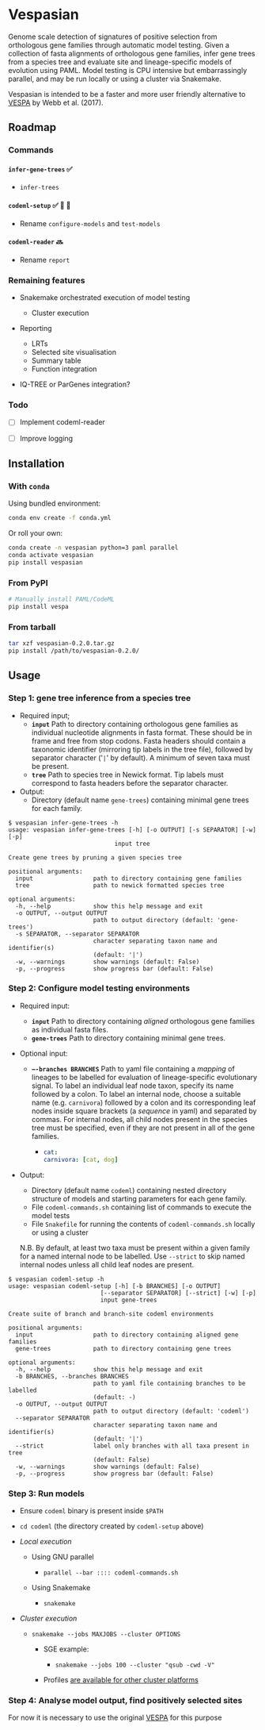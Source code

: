 # Vespasian

Genome scale detection of signatures of positive selection from orthologous gene families through automatic model testing. Given a collection of fasta alignments of orthologous gene families, infer gene trees from a species tree and evaluate site and lineage-specific models of evolution using PAML. Model testing is CPU intensive but embarrassingly parallel, and may be run locally or using a cluster via Snakemake.

Vespasian is intended to be a faster and more user friendly alternative to [VESPA](https://peerj.com/articles/cs-118/) by Webb et al. (2017). 



## Roadmap

### Commands

#### `infer-gene-trees` ✅

- `infer-trees`

#### `codeml-setup` ✅ 🧵 🐍

- Rename `configure-models` and `test-models`

#### `codeml-reader` 🔜 

- Rename `report`


### Remaining features

- Snakemake orchestrated execution of model testing

  - Cluster execution

- Reporting

  - LRTs
  - Selected site visualisation
  - Summary table
  - Function integration

- IQ-TREE or ParGenes integration?


### Todo

- [ ] Implement codeml-reader
- [ ] Improve logging


## Installation

### With `conda`

Using bundled environment:
```bash
conda env create -f conda.yml
```
Or roll your own:
```bash
conda create -n vespasian python=3 paml parallel
conda activate vespasian
pip install vespasian
```

### From PyPI

```bash
# Manually install PAML/CodeML
pip install vespa

```

### From tarball

```bash
tar xzf vespasian-0.2.0.tar.gz
pip install /path/to/vespasian-0.2.0/

```


## Usage

### Step 1: gene tree inference from a species tree

- Required input;
  - **`input`** Path to directory containing orthologous gene families as individual nucleotide alignments in fasta format. These should be in frame and free from stop codons. Fasta headers should contain a taxonomic identifier (mirroring tip labels in the tree file), followed by separator character ('`|`' by default). A minimum of seven taxa must be present.
  - **`tree`** Path to species tree in Newick format. Tip labels must correspond to fasta headers before the separator character.
- Output:
  - Directory (default name `gene-trees`) containing minimal gene trees for each family.

```
$ vespasian infer-gene-trees -h
usage: vespasian infer-gene-trees [-h] [-o OUTPUT] [-s SEPARATOR] [-w] [-p]
                              input tree

Create gene trees by pruning a given species tree

positional arguments:
  input                 path to directory containing gene families
  tree                  path to newick formatted species tree

optional arguments:
  -h, --help            show this help message and exit
  -o OUTPUT, --output OUTPUT
                        path to output directory (default: 'gene-trees')
  -s SEPARATOR, --separator SEPARATOR
                        character separating taxon name and identifier(s)
                        (default: '|')
  -w, --warnings        show warnings (default: False)
  -p, --progress        show progress bar (default: False)
```



### Step 2: Configure model testing environments

- Required input:

  - **`input`** Path to directory containing *aligned* orthologous gene families as individual fasta files.
  - **`gene-trees`** Path to directory containing minimal gene trees.

- Optional input:

  - **`—-branches BRANCHES`**  Path to yaml file containing a *mapping* of lineages to be labelled for evaluation of lineage-specific evolutionary signal. To label an individual leaf node taxon, specify its name followed by a colon. To label an internal node, choose a suitable name (e.g. `carnivora`) followed by a colon and its corresponding leaf nodes inside square brackets (a *sequence* in yaml) and separated by commas. For internal nodes, all child nodes present in the species tree must be specified, even if they are not present in all of the gene families.

    - ```yaml
      cat:
      carnivora: [cat, dog]
      ```

- Output:

  - Directory (default name `codeml`) containing nested directory structure of models and starting parameters for each gene family.
  - File `codeml-commands.sh` containing list of commands to execute the model tests
  - File `Snakefile` for running the contents of `codeml-commands.sh` locally or using a cluster

  

  N.B. By default, at least two taxa must be present within a given family for a named internal node to be labelled. Use `--strict` to skip named internal nodes unless all child leaf nodes are present. 

```
$ vespasian codeml-setup -h
usage: vespasian codeml-setup [-h] [-b BRANCHES] [-o OUTPUT]
                          [--separator SEPARATOR] [--strict] [-w] [-p]
                          input gene-trees

Create suite of branch and branch-site codeml environments

positional arguments:
  input                 path to directory containing aligned gene families
  gene-trees            path to directory containing gene trees

optional arguments:
  -h, --help            show this help message and exit
  -b BRANCHES, --branches BRANCHES
                        path to yaml file containing branches to be labelled
                        (default: -)
  -o OUTPUT, --output OUTPUT
                        path to output directory (default: 'codeml')
  --separator SEPARATOR
                        character separating taxon name and identifier(s)
                        (default: '|')
  --strict              label only branches with all taxa present in tree
                        (default: False)
  -w, --warnings        show warnings (default: False)
  -p, --progress        show progress bar (default: False)
```



### Step 3: Run models

- Ensure `codeml` binary is present inside `$PATH`
- `cd codeml` (the directory created by `codeml-setup` above)

- *Local execution*

  - Using GNU parallel

    - `parallel --bar :::: codeml-commands.sh`
  - Using Snakemake
    - `snakemake`

- *Cluster execution*
  - `snakemake --jobs MAXJOBS --cluster OPTIONS`

    - SGE example:
      - `snakemake --jobs 100 --cluster "qsub -cwd -V"`

    - Profiles [are available for other cluster platforms](https://snakemake.readthedocs.io/en/stable/executable.html#profiles)



### Step 4: Analyse model output, find positively selected sites

For now it is necessary to use the original [VESPA](https://github.com/aewebb80/vespa) for this purpose
